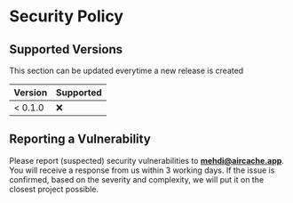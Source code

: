 # Security Policy

## Supported Versions

This section can be updated everytime a new release is created

| Version | Supported          |
| ------- | ------------------ |
| < 0.1.0   | :x:              |

## Reporting a Vulnerability

Please report (suspected) security vulnerabilities to **[mehdi@aircache.app](mailto:mehdi@aircache.app)**. You will receive a response from
us within 3 working days. If the issue is confirmed, based on the severity and complexity, we will put it on the closest project possible.
